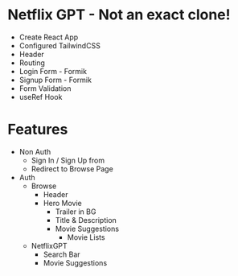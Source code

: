 # Netflix GPT - Not an exact clone!
- Create React App
- Configured TailwindCSS
- Header
- Routing
- Login Form - Formik
- Signup Form - Formik
- Form Validation
- useRef Hook

# Features
- Non Auth
    - Sign In / Sign Up from
    - Redirect to Browse Page
- Auth
    - Browse
        - Header
        - Hero Movie
            - Trailer in BG
            - Title & Description
            - Movie Suggestions
                - Movie Lists
    - NetflixGPT
        - Search Bar
        - Movie Suggestions
